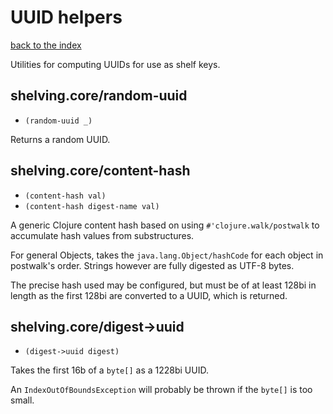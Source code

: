 # UUID helpers

[back to the index](/README.md#usage)

Utilities for computing UUIDs for use as shelf keys.
## shelving.core/random-uuid
 - `(random-uuid _)`

Returns a random UUID.

## shelving.core/content-hash
 - `(content-hash val)`
 - `(content-hash digest-name val)`

A generic Clojure content hash based on using `#'clojure.walk/postwalk` to accumulate hash values from substructures.

For general Objects, takes the `java.lang.Object/hashCode` for each object in postwalk's order. Strings however are fully digested as UTF-8 bytes.

The precise hash used may be configured, but must be of at least 128bi in length as the first 128bi are converted to a UUID, which is returned.

## shelving.core/digest->uuid
 - `(digest->uuid digest)`

Takes the first 16b of a `byte[]` as a 1228bi UUID.

An `IndexOutOfBoundsException` will probably be thrown if the `byte[]` is too small.
